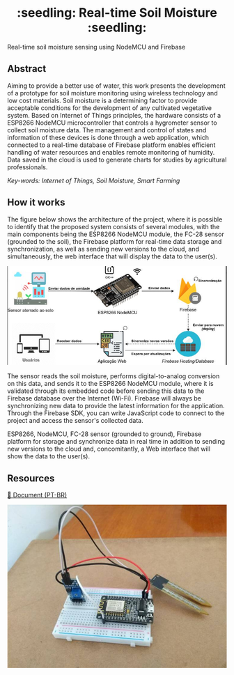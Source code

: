 <h1 align="center">:seedling: Real-time Soil Moisture :seedling:</h1>

Real-time soil moisture sensing using NodeMCU and Firebase

## Abstract

Aiming to provide a better use of water, this work presents the development of a prototype for soil moisture monitoring using wireless technology and low cost materials. Soil moisture is a determining factor to provide acceptable conditions for the development of any cultivated vegetative system. Based on Internet of Things principles, the hardware consists of a ESP8266 NodeMCU microcontroller that controls a hygrometer sensor to collect soil moisture data. The management and control of states and information of these devices is done through a web application, which connected to a real-time database of Firebase platform enables efficient handling of water resources and enables remote monitoring of humidity. Data saved in the cloud is used to generate charts for studies by agricultural professionals.

*Key-words: Internet of Things, Soil Moisture, Smart Farming*

## How it works

The figure below shows the architecture of the project, where it is possible to identify that the proposed system consists of several modules, with the main components being the ESP8266 NodeMCU module, the FC-28 sensor (grounded to the soil), the Firebase platform for real-time data storage and synchronization, as well as sending new versions to the cloud, and simultaneously, the web interface that will display the data to the user(s).

<div align="center">
    <img src=".github/images/architecture.jpeg" alt="architecture" />
</div>

The sensor reads the soil moisture, performs digital-to-analog conversion on this data, and sends it to the ESP8266 NodeMCU module, where it is validated through its embedded code before sending this data to the Firebase database over the Internet (Wi-Fi). Firebase will always be synchronizing new data to provide the latest information for the application. Through the Firebase SDK, you can write JavaScript code to connect to the project and access the sensor's collected data.

ESP8266, NodeMCU, FC-28 sensor (grounded to ground), Firebase platform for storage and synchronize data in real time in addition to sending new versions to the cloud and, concomitantly, a Web interface that will show the data to the user(s).

## Resources

[📑 Document (PT-BR)](https://drive.google.com/file/d/1zB9DE51rqrBGq1AfeP0QTntwUyFR6xUm/view?usp=sharing)

<div align="center">
    <img src=".github/images/hardware.jpeg" alt="hardware" />
</div>